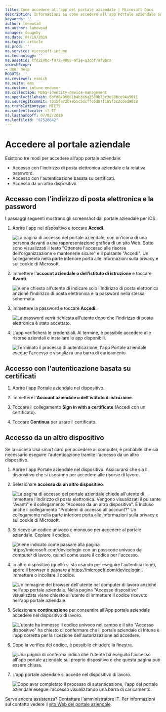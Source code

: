 ```yaml
---
title: Come accedere all'app del portale aziendale | Microsoft Docs
description: Informazioni su come accedere all'app Portale aziendale su più piattaforme.
keywords: ''
author: lenewsad
ms.author: lanewsad
manager: dougeby
ms.date: 04/19/2019
ms.topic: article
ms.prod: ''
ms.service: microsoft-intune
ms.technology: ''
ms.assetid: cfd214bc-f072-4808-af2e-a3cbf7af9bca
searchScope:
- User help
ROBOTS: ''
ms.reviewer: esmich
ms.suite: ems
ms.custom: intune-enduser
ms.collection: M365-identity-device-management
ms.openlocfilehash: 6bfd8496061b4b3aba2589b73c3e98bce94a5011
ms.sourcegitcommit: 7315fe72b7e55c5dcffc6d87f185f3c2cded9028
ms.translationtype: MTE75
ms.contentlocale: it-IT
ms.lasthandoff: 07/02/2019
ms.locfileid: "67528642"
---
```

# <a name="sign-in-to-company-portal"></a>Accedere al portale aziendale  

Esistono tre modi per accedere all'app portale aziendale:

* Accesso con l'indirizzo di posta elettronica aziendale e la relativa password.  
* Accesso con l'autenticazione basata su certificati.  
* Accesso da un altro dispositivo.    


## <a name="sign-in-with-your-email-address-and-password"></a>Accesso con l'indirizzo di posta elettronica e la password
I passaggi seguenti mostrano gli screenshot dal portale aziendale per iOS.  

1. Aprire l'app nel dispositivo e toccare **Accedi**.  

   ![La pagina di accesso del portale aziendale, con un'icona di una persona davanti a una rappresentazione grafica di un sito Web. Sotto sono visualizzati il testo "Ottenere l'accesso alle risorse dell'organizzazione e mantenerle sicure" e il pulsante "Accedi". Un collegamento nella parte inferiore porta alle informazioni sulla privacy e sui cookie di Microsoft.](/intune-user-help/media/cp_ios_aad_signin_after_1804_001.png)



2. Immettere l'**account aziendale o dell'istituto di istruzione** e toccare **Avanti**.

   ![Viene chiesto all'utente di indicare solo l'indirizzo di posta elettronica anziché l'indirizzo di posta elettronica e la password nella stessa schermata.](/intune-user-help/media/cp_ios_aad_signin_after_1804_002.png)

3. Immettere la password e toccare **Accedi**.

   ![La password verrà richiesta all'utente dopo che l'indirizzo di posta elettronica è stato accettato.](/intune-user-help/media/cp_ios_aad_signin_after_1804_003.png)

4. L'app verificherà le credenziali. Al termine, è possibile accedere alle risorse aziendali e installare le app disponibili.  

   ![Terminato il processo di autenticazione, l'app Portale aziendale esegue l'accesso e visualizza una barra di caricamento.](/intune-user-help/media/cp_ios_aad_signin_after_1804_004.png)

## <a name="sign-in-with-certificate-based-authentication"></a>Accesso con l'autenticazione basata su certificati

1. Aprire l'app Portale aziendale nel dispositivo.  

2. Immettere l'**Account aziendale o dell'istituto di istruzione**.  

3. Toccare il collegamento **Sign in with a certificate** (Accedi con un certificato).  

4. Toccare **Continua** per usare il certificato.  

## <a name="sign-in-from-another-device"></a>Accesso da un altro dispositivo

Se la società Usa smart card per accedere ai computer, è probabile che sia necessario eseguire l'autenticazione tramite l'accesso da un altro dispositivo.  

1. Aprire l'app Portale aziendale nel dispositivo. Assicurarsi che sia il dispositivo che si useranno per accedere alle risorse di lavoro.       

1. Selezionare **accesso da un altro dispositivo**.  

   ![La pagina di accesso del portale aziendale chiede all'utente di immettere l'indirizzo di posta elettronica.  Vengono visualizzati il pulsante "Avanti" e il collegamento "Accesso da un altro dispositivo". È incluso anche il collegamento "Problemi di accesso all'account?" Un collegamento nella parte inferiore porta alle informazioni sulla privacy e sui cookie di Microsoft.](/intune-user-help/media/cp_ios_aad_signin_after_1804_005.png)

2. Si riceve un codice univoco e monouso per accedere al portale aziendale. Copiare il codice.

   ![Viene indicato come passare alla pagina https://microsoft.com/devicelogin con un passcode univoco dal computer di lavoro, quindi come usare il codice per l'accesso.](/intune-user-help/media/cp_ios_aad_signin_after_1804_006.png)

3. In altro dispositivo (quello si sta usando per eseguire l'autenticazione), aprire il browser e passare a [ https://microsoft.com/devicelogin ](https://microsoft.com/devicelogin). Immettere o incollare il codice.  

   ![Un'immagine del browser dell'utente nel computer di lavoro anziché nell'app portale aziendale. Nella pagina "Accesso dispositivo" visualizzata viene chiesto all'utente di immettere il codice ricevuto nell'app portale aziendale.](/intune/media/cp_ios_aad_signin_from_another_device_after_1704_004.png)

4. Selezionare __continuazione__ per consentire all'App portale aziendale accedere nel dispositivo di lavoro.   

   ![L'utente ha immesso il codice univoco nel campo e il sito "Accesso dispositivo" ha chiesto di confermare che il portale aziendale di Intune è l'app corretta per la ricezione dell'autorizzazione ad accedere.](/intune/media/cp_ios_aad_signin_from_another_device_after_1704_005.png)

5. Dopo la verifica del codice, è possibile chiudere la finestra.  

   ![Una pagina di conferma indica che l'utente ha eseguito l'accesso all'app portale aziendale sul proprio dispositivo e che questa pagina può essere chiusa.](/intune/media/cp_ios_aad_signin_from_another_device_after_1704_006.png)

6. L'app portale aziendale si accede nel dispositivo di lavoro.  

   ![Dopo aver completato il processo di autenticazione, l'app del portale aziendale esegue l'accesso visualizzando una barra di caricamento.](/intune-user-help/media/cp_ios_aad_signin_after_1804_007.png)

Serve ancora assistenza? Contattare l'amministratore IT. Per informazioni sul contatto vedere il [sito Web del portale aziendale](https://go.microsoft.com/fwlink/?linkid=2010980).  
